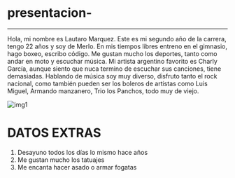 # presentacion-

***

Hola, mi nombre es Lautaro Marquez. Este es mi segundo año de la carrera, tengo 22 años y soy de Merlo. En mis tiempos libres entreno en el gimnasio, hago boxeo, escribo código. Me gustan mucho los deportes, tanto como andar en moto y escuchar música. Mi artista argentino favorito es Charly García, aunque siento que nuca termino de escuchar sus canciones, tiene demasiadas. Hablando de música soy muy diverso, disfruto tanto el rock nacional, como también pueden ser los boleros de artistas como Luis Miguel, Armando manzanero, Trio los Panchos, todo muy de viejo. 

![img1](C:\Users\lauag\Downloads\IMG_20240218_185332_457)

DATOS EXTRAS
===
1. Desayuno todos los días lo mismo hace años
2. Me gustan mucho los tatuajes
3. Me encanta hacer asado o armar fogatas 

